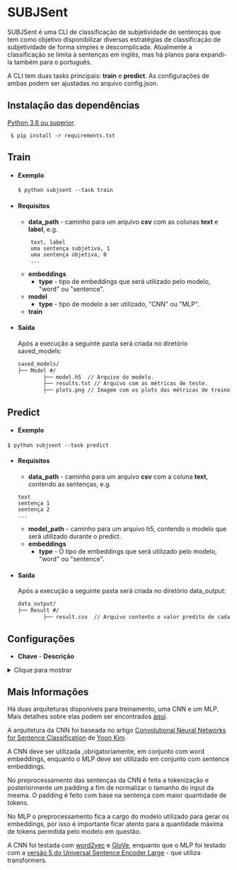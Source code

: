 
# SUBJSent
SUBJSent é uma CLI de classificação de subjetividade de sentenças que tem como objetivo disponibilizar diversas estratégias de classificação de subjetividade de forma simples e descomplicada. Atualmente a classificação se limita à sentenças em inglês, mas há planos para expandi-la também para o português.

A CLI tem duas tasks principais: **train** e **predict**. As configurações de ambas podem ser ajustadas no arquivo config.json. 

## Instalação das dependências
[Python 3.6 ou superior](https://www.python.org/downloads/ "Python 3.6 ou superior").

``` $ pip install -r requirements.txt```


## Train
- #### Exemplo
  ```$ python subjsent --task train```
- #### Requisitos
	- **data_path** - 	caminho para um arquivo **csv** com as colunas **text** e **label**, e.g.
  ```
      text, label
      uma sentença subjetiva, 1
      uma sentença objetiva, 0
      ...
  ```
  - **embeddings**
    - **type** - tipo de embeddings que será utilizado pelo modelo, "word" ou "sentence".
  - **model**
    - **type** - tipo de modelo a ser utilizado, "CNN" ou "MLP".
  - **train**
- #### Saída
	Após a execução a seguinte pasta será criada no diretório saved_models:
    
  ```html
  saved_models/
  ├── Model #/
          ├── model.h5  // Arquivo do modelo.
          ├── results.txt // Arquivo com as métricas de teste.
          ├── plots.png // Imagem com os plots das métricas de treino.
  ```

## Predict
- #### Exemplo
```$ python subjsent --task predict```
- #### Requisitos
	- **data_path** - caminho para um arquivo **csv** com a coluna **text**, contendo as sentenças, e.g.
  ```
  text
  sentença 1
  sentença 2
  ...
  ```
	- **model_path** - caminho para um arquivo h5, contendo o modelo que será utilizado durante o predict.
	- **embeddings**
		- **type** - O tipo de embeddings que será utilizado pelo modelo, "word" ou "sentence".

- #### Saída
	Após a execução a seguinte pasta será criada no diretório data_output:
  ```html
  data_output/
  ├── Result #/
          ├── result.csv  // Arquivo contento o valor predito de cada sentença.
  ```

## Configurações
- **Chave** - **Descrição**
<details>
<summary>Clique para mostrar</summary>
	- **data_path** - caminho para o csv de interesse. No caso do train para o csv com as sentenças e com os labels e no caso do predict para o csv com as sentenças.

	- **model_path** - caminho para um arquivo **h5**, contendo o modelo que será utilizado no predict.

	- **embeddings**
		- **type**  - tipo de embedding que será utilizado, "word" ou "sentence".
		- **length** - dimensão dos embeddings.

		- **path** - caminho para os embeddings, que podem estar em formato txt ou bin no caso de word embeddings ou em formato válido para o [hub.load](https://www.tensorflow.org/hub/api_docs/python/hub/load "hub.load") no caso de sentence embeddings.

		- **binary** - booleano que indica se o arquivo de embeddings é um **.bin** ou não. 
		- **convert_to_w2v** - booleano que indica se é necessária a conversão para o formato de embeddings do word2vec,  caso esteja utilizando o GloVe marque esse campo como true.

	- **model**
		- **type** - tipo de modelo que será utilizado. Atualmente é possível utilizar dois tipos de modelos: "CNN" e "MLP". Só é possível utilizar a CNN com embeddings de palavras e só é possível utilizar o MLP com embeddings de sentença. 

		- **activation** - função de ativação que será utilizada nas camadas da rede neural, deve conter uma string que representa uma [ativação válida do keras](https://keras.io/api/layers/activations/ "ativação válida do keras") .
		- **dense_connections** - array de inteiros com a quantidade de unidades de cada uma das camadas densas.

		- **dropout_rate** - array com floats entre 0 e 1 que representam as taxas de dropout que serão aplicadas no modelo.

		- **num_filters**  - quantidade de filtros que serão aplicados nas camadas de  convolução,  válido apenas para a CNN.

		- **kernel_sizes** - tamanho das mascaras de convolução, válido apenas para a CNN.

		- **metrics** - array com strings que representam as métricas a serem calculadas durante o treinamento,  deve conter strings que representam [metricas válidas do keras](https://keras.io/api/metrics/ "metricas válidas do keras").

		- **optimizer** - string que representa o otimizador utilizado pelo modelo, deve conter uma string que representa um [otimizador válido do keras](https://keras.io/api/optimizers/ "otimizador válido do keras").

		- **learning_rate** - float que representa a taxa de apredizagem que será aplicada ao otimizador.

		- **loss** - string que representa a função de loss que será utilizada no modelo, deve conter uma string que representa uma [função de loss válida do keras](https://keras.io/api/losses/ "função de loss válida do keras").

	- **train**
		- **test_size** - float que representa a porcentagem dos dados que será separada para o teste.

		- **validation_size** - float que representa a porcentagem do conjunto de treino que será separada para validação.

		- **batch_size** - inteiro que representa o tamanho do *batch* utilizado durante o treinamento.

		- **epochs** - inteiro que representa o número de épocas do treinamento.

		- **plot_history** - booleano que indica se as métricas de treino devem ser plotadas ou não.

	- **preprocess**
		- **remove_stopwords** - booleano que indica se as stopwords deve ou não serem removidas durante o preprocessamento, o conjunto de stopwords utilizado é o english do nltk.
</details>

## Mais Informações
Há duas arquiteturas disponíveis para treinamento, uma CNN e um MLP.  Mais detalhes sobre elas podem ser encontrados [aqui](https://github.com/EduardoMCF/SUBJSent/tree/master/subj_sent/models "aqui").

A arquitetura da CNN foi baseada no artigo [Convolutional Neural Networks for Sentence Classification](https://www.aclweb.org/anthology/D14-1181/ "Convolutional Neural Networks for Sentence Classification") de [Yoon Kim](https://github.com/yoonkim "Yoon Kim"). 

A CNN deve ser utilizada ,obrigatoriamente, em conjunto com word embeddings, enquanto o MLP deve ser utilizado em conjunto com sentence embeddings.

No preprocessamento das sentenças da CNN é feita a tokenização e posteriormente um padding a fim de normalizar o tamanho do input da mesma. O padding é feito com base na sentença com maior quantidade de tokens. 

No MLP o preprocessamento fica a cargo do modelo utilizado para gerar os embeddings, por isso é importante ficar atento para a quantidade máxima de tokens permitida pelo modelo em questão.

A CNN foi testada com [word2vec](https://code.google.com/archive/p/word2vec/ "word2vec") e [GloVe](https://nlp.stanford.edu/projects/glove/ "GloVe"), enquanto que o MLP foi testado com a [versão 5 do Universal Sentence Encoder Large](https://tfhub.dev/google/universal-sentence-encoder-large/5 "versão 5 do Universal Sentence Encoder Large") - que utiliza transformers.
